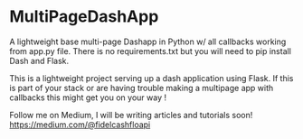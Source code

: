 # MultiPageDashApp
A lightweight base multi-page Dashapp in Python w/ all callbacks working from app.py file. There is no requirements.txt but you will need to pip install Dash and Flask. 


This is a lightweight project serving up a dash application using Flask. If this is part of your stack or are having trouble making a multipage app with callbacks this might get you on your way !


Follow me on Medium, I will be writing articles and tutorials soon!
https://medium.com/@fidelcashfloapi
